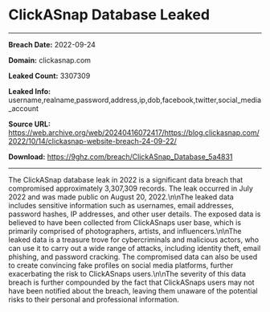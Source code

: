 # ClickASnap Database Leaked

------------
**Breach Date:** 2022-09-24

**Domain:** clickasnap.com

**Leaked Count:** 3307309

**Leaked Info:** username,realname,password,address,ip,dob,facebook,twitter,social_media_account

**Source URL:** https://web.archive.org/web/20240416072417/https://blog.clickasnap.com/2022/10/14/clickasnap-website-breach-24-09-22/

**Download:** https://9ghz.com/breach/ClickASnap_Database_5a4831

------------
The ClickASnap database leak in 2022 is a significant data breach that compromised approximately 3,307,309 records. The leak occurred in July 2022 and was made public on August 20, 2022.\n\nThe leaked data includes sensitive information such as usernames, email addresses, password hashes, IP addresses, and other user details. The exposed data is believed to have been collected from ClickASnaps user base, which is primarily comprised of photographers, artists, and influencers.\n\nThe leaked data is a treasure trove for cybercriminals and malicious actors, who can use it to carry out a wide range of attacks, including identity theft, email phishing, and password cracking. The compromised data can also be used to create convincing fake profiles on social media platforms, further exacerbating the risk to ClickASnaps users.\n\nThe severity of this data breach is further compounded by the fact that ClickASnaps users may not have been notified about the breach, leaving them unaware of the potential risks to their personal and professional information.
